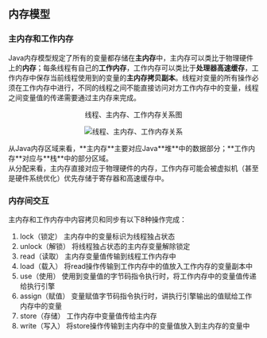 ## 内存模型
### 主内存和工作内存
Java内存模型规定了所有的变量都存储在**主内存**中，主内存可以类比于物理硬件上的**内存**；每条线程有自己的**工作内存**，工作内存可以类比于**处理器高速缓存**，工作内存中保存当前线程使用到的变量的**主内存拷贝副本**。线程对变量的所有操作必须在工作内存中进行，不同的线程之间不能直接访问对方工作内存中的变量，线程之间变量值的传递需要通过主内存来完成。<br/>
<center>
线程、主内存、工作内存关系图<br/>

![线程、主内存、工作内存关系](https://raw.githubusercontent.com/ZhengweiHou/spring-boot-parent-hzw/master/spring-boot-jvm/src/main/resources/docs/%E7%BA%BF%E7%A8%8B%E3%80%81%E4%B8%BB%E5%86%85%E5%AD%98%E3%80%81%E5%B7%A5%E4%BD%9C%E5%86%85%E5%AD%98%E5%85%B3%E7%B3%BB.png)

</center>
从Java内存区域来看，**主内存**主要对应Java**堆**中的数据部分；**工作内存**对应与**栈**中的部分区域。<br/>
从分配来看，主内存直接对应于物理硬件的内存，工作内存可能会被虚拟机（甚至是硬件系统优化）优先存储于寄存器和高速缓存中。

### 内存间交互
主内存和工作内存中内容拷贝和同步有以下8种操作完成：

1. lock（锁定）
	主内存中的变量标识为线程独占状态
2. unlock（解锁）
	将线程独占状态的主内存变量解除锁定
3. read（读取）
	主内存变量值传输到线程工作内存中
4. load（载入）
	将read操作传输到工作内存中的值放入工作内存的变量副本中
5. use（使用）
	使用到变量值的字节码指令执行时，将工作内存中的变量值传递给执行引擎
6. assign（赋值）
	变量赋值字节码指令执行时，讲执行引擎输出的值赋给工作内存中的变量
7. store（存储）
	工作内存中变量值传给主内存
8. write（写入）
	将store操作传输到主内存中的变量值放入到主内存的变量中
	
	
	
